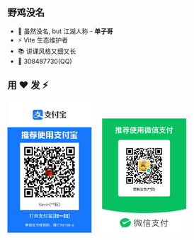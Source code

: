 ## 野鸡没名

- 👋 虽然没名, but 江湖人称 - **单子哥**
- ⚡️ Vite 生态维护者
- 📚 讲课风格又细又长
- 🐧 308487730(QQ)

<!--
- 👋 Hi, I’m @yejimeiming
- 👀 I’m interested in ...
- 🌱 I’m currently learning ...
- 💞️ I’m looking to collaborate on ...
- 📫 How to reach me ...
-->

<!---
yejimeiming/yejimeiming is a ✨ special ✨ repository because its `README.md` (this file) appears on your GitHub profile.
You can click the Preview link to take a look at your changes.
--->

## 用 ❤️ 发 ⚡️

<div>
<img width="190" src="https://github.com/yejimeiming/yejimeiming/blob/main/%24-zfb.jpg?raw=true" />
&nbsp;&nbsp;&nbsp;&nbsp;
<img width="190" src="https://github.com/yejimeiming/yejimeiming/blob/main/%24-wx.png?raw=true" />
</div>
